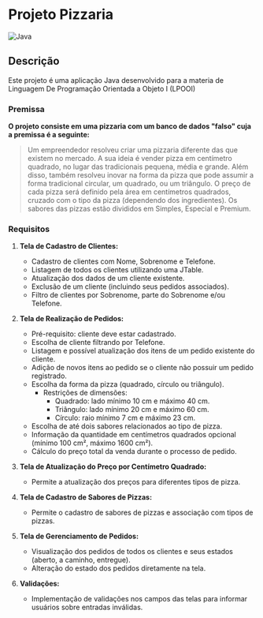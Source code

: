 # Projeto Pizzaria
![Java](https://www.vectorlogo.zone/logos/java/java-icon.svg)


## Descrição

Este projeto é uma aplicação Java desenvolvido para a materia de Linguagem De Programação Orientada a Objeto I (LPOOI)

### Premissa

**O projeto consiste em uma pizzaria com um banco de dados "falso" cuja a premissa é a seguinte:**

> Um empreendedor resolveu criar uma pizzaria diferente das que existem no mercado. A sua ideia é vender pizza em
centímetro quadrado, no lugar das tradicionais pequena, média e grande. Além disso, também resolveu inovar na forma da
pizza que pode assumir a forma tradicional circular, um quadrado, ou um triângulo. O preço de cada pizza será definido pela
área em centímetros quadrados, cruzado com o tipo da pizza (dependendo dos ingredientes). Os sabores das pizzas estão
divididos em Simples, Especial e Premium.

### Requisitos 
1. **Tela de Cadastro de Clientes:**
   - Cadastro de clientes com Nome, Sobrenome e Telefone.
   - Listagem de todos os clientes utilizando uma JTable.
   - Atualização dos dados de um cliente existente.
   - Exclusão de um cliente (incluindo seus pedidos associados).
   - Filtro de clientes por Sobrenome, parte do Sobrenome e/ou Telefone.

2. **Tela de Realização de Pedidos:**
   - Pré-requisito: cliente deve estar cadastrado.
   - Escolha de cliente filtrando por Telefone.
   - Listagem e possível atualização dos itens de um pedido existente do cliente.
   - Adição de novos itens ao pedido se o cliente não possuir um pedido registrado.
   - Escolha da forma da pizza (quadrado, círculo ou triângulo).
     - Restrições de dimensões: 
       - Quadrado: lado mínimo 10 cm e máximo 40 cm.
       - Triângulo: lado mínimo 20 cm e máximo 60 cm.
       - Círculo: raio mínimo 7 cm e máximo 23 cm.
   - Escolha de até dois sabores relacionados ao tipo de pizza.
   - Informação da quantidade em centímetros quadrados opcional (mínimo 100 cm², máximo 1600 cm²).
   - Cálculo do preço total da venda durante o processo de pedido.

3. **Tela de Atualização do Preço por Centímetro Quadrado:**
   - Permite a atualização dos preços para diferentes tipos de pizza.

4. **Tela de Cadastro de Sabores de Pizzas:**
   - Permite o cadastro de sabores de pizzas e associação com tipos de pizzas.

5. **Tela de Gerenciamento de Pedidos:**
   - Visualização dos pedidos de todos os clientes e seus estados (aberto, a caminho, entregue).
   - Alteração do estado dos pedidos diretamente na tela.

6. **Validações:**
   - Implementação de validações nos campos das telas para informar usuários sobre entradas inválidas.



